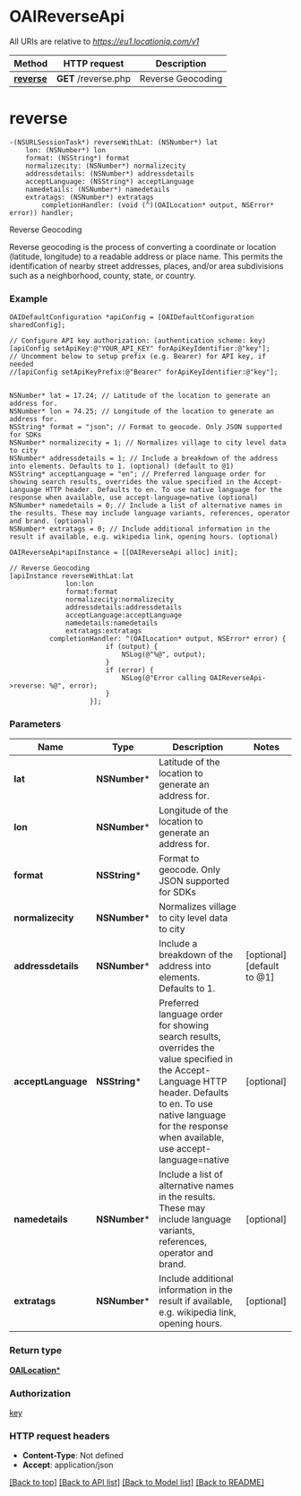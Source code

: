 # OAIReverseApi

All URIs are relative to *https://eu1.locationiq.com/v1*

Method | HTTP request | Description
------------- | ------------- | -------------
[**reverse**](OAIReverseApi.md#reverse) | **GET** /reverse.php | Reverse Geocoding


# **reverse**
```objc
-(NSURLSessionTask*) reverseWithLat: (NSNumber*) lat
    lon: (NSNumber*) lon
    format: (NSString*) format
    normalizecity: (NSNumber*) normalizecity
    addressdetails: (NSNumber*) addressdetails
    acceptLanguage: (NSString*) acceptLanguage
    namedetails: (NSNumber*) namedetails
    extratags: (NSNumber*) extratags
        completionHandler: (void (^)(OAILocation* output, NSError* error)) handler;
```

Reverse Geocoding

Reverse geocoding is the process of converting a coordinate or location (latitude, longitude) to a readable address or place name. This permits the identification of nearby street addresses, places, and/or area subdivisions such as a neighborhood, county, state, or country.

### Example 
```objc
OAIDefaultConfiguration *apiConfig = [OAIDefaultConfiguration sharedConfig];

// Configure API key authorization: (authentication scheme: key)
[apiConfig setApiKey:@"YOUR_API_KEY" forApiKeyIdentifier:@"key"];
// Uncomment below to setup prefix (e.g. Bearer) for API key, if needed
//[apiConfig setApiKeyPrefix:@"Bearer" forApiKeyIdentifier:@"key"];


NSNumber* lat = 17.24; // Latitude of the location to generate an address for.
NSNumber* lon = 74.25; // Longitude of the location to generate an address for.
NSString* format = "json"; // Format to geocode. Only JSON supported for SDKs
NSNumber* normalizecity = 1; // Normalizes village to city level data to city
NSNumber* addressdetails = 1; // Include a breakdown of the address into elements. Defaults to 1. (optional) (default to @1)
NSString* acceptLanguage = "en"; // Preferred language order for showing search results, overrides the value specified in the Accept-Language HTTP header. Defaults to en. To use native language for the response when available, use accept-language=native (optional)
NSNumber* namedetails = 0; // Include a list of alternative names in the results. These may include language variants, references, operator and brand. (optional)
NSNumber* extratags = 0; // Include additional information in the result if available, e.g. wikipedia link, opening hours. (optional)

OAIReverseApi*apiInstance = [[OAIReverseApi alloc] init];

// Reverse Geocoding
[apiInstance reverseWithLat:lat
              lon:lon
              format:format
              normalizecity:normalizecity
              addressdetails:addressdetails
              acceptLanguage:acceptLanguage
              namedetails:namedetails
              extratags:extratags
          completionHandler: ^(OAILocation* output, NSError* error) {
                        if (output) {
                            NSLog(@"%@", output);
                        }
                        if (error) {
                            NSLog(@"Error calling OAIReverseApi->reverse: %@", error);
                        }
                    }];
```

### Parameters

Name | Type | Description  | Notes
------------- | ------------- | ------------- | -------------
 **lat** | **NSNumber***| Latitude of the location to generate an address for. | 
 **lon** | **NSNumber***| Longitude of the location to generate an address for. | 
 **format** | **NSString***| Format to geocode. Only JSON supported for SDKs | 
 **normalizecity** | **NSNumber***| Normalizes village to city level data to city | 
 **addressdetails** | **NSNumber***| Include a breakdown of the address into elements. Defaults to 1. | [optional] [default to @1]
 **acceptLanguage** | **NSString***| Preferred language order for showing search results, overrides the value specified in the Accept-Language HTTP header. Defaults to en. To use native language for the response when available, use accept-language&#x3D;native | [optional] 
 **namedetails** | **NSNumber***| Include a list of alternative names in the results. These may include language variants, references, operator and brand. | [optional] 
 **extratags** | **NSNumber***| Include additional information in the result if available, e.g. wikipedia link, opening hours. | [optional] 

### Return type

[**OAILocation***](OAILocation.md)

### Authorization

[key](../README.md#key)

### HTTP request headers

 - **Content-Type**: Not defined
 - **Accept**: application/json

[[Back to top]](#) [[Back to API list]](../README.md#documentation-for-api-endpoints) [[Back to Model list]](../README.md#documentation-for-models) [[Back to README]](../README.md)

